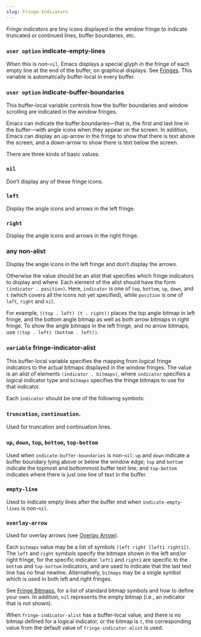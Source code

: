 ```yaml
---
slug: Fringe-Indicators
---
```


*Fringe indicators* are tiny icons displayed in the window fringe to indicate truncated or continued lines, buffer boundaries, etc.

### <span className="tag useroption">`user option`</span> **indicate-empty-lines**

When this is non-`nil`, Emacs displays a special glyph in the fringe of each empty line at the end of the buffer, on graphical displays. See [Fringes](/docs/elisp/Fringes). This variable is automatically buffer-local in every buffer.

### <span className="tag useroption">`user option`</span> **indicate-buffer-boundaries**

This buffer-local variable controls how the buffer boundaries and window scrolling are indicated in the window fringes.

Emacs can indicate the buffer boundaries—that is, the first and last line in the buffer—with angle icons when they appear on the screen. In addition, Emacs can display an up-arrow in the fringe to show that there is text above the screen, and a down-arrow to show there is text below the screen.

There are three kinds of basic values:

### `nil`

Don’t display any of these fringe icons.

### `left`

Display the angle icons and arrows in the left fringe.

### `right`

Display the angle icons and arrows in the right fringe.

### any non-alist

Display the angle icons in the left fringe and don’t display the arrows.

Otherwise the value should be an alist that specifies which fringe indicators to display and where. Each element of the alist should have the form `(indicator . position)`. Here, `indicator` is one of `top`, `bottom`, `up`, `down`, and `t` (which covers all the icons not yet specified), while `position` is one of `left`, `right` and `nil`.

For example, `((top . left) (t . right))` places the top angle bitmap in left fringe, and the bottom angle bitmap as well as both arrow bitmaps in right fringe. To show the angle bitmaps in the left fringe, and no arrow bitmaps, use `((top . left) (bottom . left))`.

### <span className="tag variable">`variable`</span> **fringe-indicator-alist**

This buffer-local variable specifies the mapping from logical fringe indicators to the actual bitmaps displayed in the window fringes. The value is an alist of elements `(indicator . bitmaps)`, where `indicator` specifies a logical indicator type and `bitmaps` specifies the fringe bitmaps to use for that indicator.

Each `indicator` should be one of the following symbols:

### `truncation`, `continuation`.

Used for truncation and continuation lines.

### `up`, `down`, `top`, `bottom`, `top-bottom`

Used when `indicate-buffer-boundaries` is non-`nil`: `up` and `down` indicate a buffer boundary lying above or below the window edge; `top` and `bottom` indicate the topmost and bottommost buffer text line; and `top-bottom` indicates where there is just one line of text in the buffer.

### `empty-line`

Used to indicate empty lines after the buffer end when `indicate-empty-lines` is non-`nil`.

### `overlay-arrow`

Used for overlay arrows (see [Overlay Arrow](/docs/elisp/Overlay-Arrow)).

Each `bitmaps` value may be a list of symbols `(left right [left1 right1])`. The `left` and `right` symbols specify the bitmaps shown in the left and/or right fringe, for the specific indicator. `left1` and `right1` are specific to the `bottom` and `top-bottom` indicators, and are used to indicate that the last text line has no final newline. Alternatively, `bitmaps` may be a single symbol which is used in both left and right fringes.

See [Fringe Bitmaps](/docs/elisp/Fringe-Bitmaps), for a list of standard bitmap symbols and how to define your own. In addition, `nil` represents the empty bitmap (i.e., an indicator that is not shown).

When `fringe-indicator-alist` has a buffer-local value, and there is no bitmap defined for a logical indicator, or the bitmap is `t`, the corresponding value from the default value of `fringe-indicator-alist` is used.
